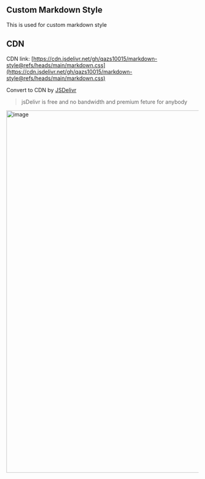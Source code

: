 ## Custom Markdown Style
This is used for custom markdown style

## CDN

CDN link: [https://cdn.jsdelivr.net/gh/qazs10015/markdown-style@refs/heads/main/markdown.css](https://cdn.jsdelivr.net/gh/qazs10015/markdown-style@refs/heads/main/markdown.css)

Convert to CDN by [JSDelivr](https://www.jsdelivr.com/documentation)

> jsDelivr is free and no bandwidth and premium feture for anybody

<img width="950" alt="image" src="https://github.com/user-attachments/assets/295c6ba9-3f53-41fc-bee0-bb835e68e284" />


